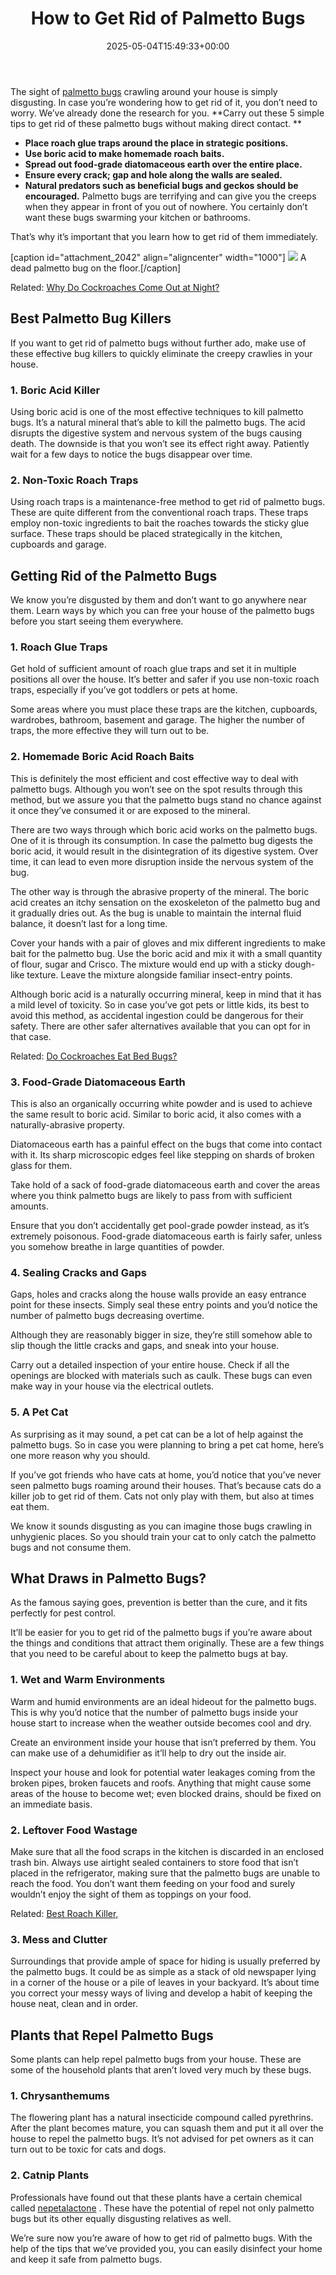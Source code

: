 ﻿---
layout: post
title: How to Get Rid of Palmetto Bugs
date: '2025-05-04T15:49:33+00:00'
categories:
- Guide
- Roaches
tags: []
slug: /how-to-get-rid-of-palmetto-bugs/
lastmod: 2025-05-07T12:21:27+03:00
---

The sight of
[palmetto bugs](https://en.wikipedia.org/wiki/Florida_woods_cockroach)
crawling around your house is simply disgusting. In case you’re wondering how to get rid of it, you don’t need to worry. We’ve already done the research for you.
**Carry out these 5 simple tips to get rid of these palmetto bugs without making direct contact. **
- **Place roach glue traps around the place in strategic positions.**
- **Use boric acid to make homemade roach baits.**
- **Spread out food-grade diatomaceous earth over the entire place.**
- **Ensure every crack; gap and hole along the walls are sealed.**
- **Natural predators such as beneficial bugs and geckos should be encouraged.**
Palmetto bugs are terrifying and can give you the creeps when they appear in front of you out of nowhere. You certainly don’t want these bugs swarming your kitchen or bathrooms.

That’s why it’s important that you learn how to get rid of them immediately.

[caption id="attachment_2042" align="aligncenter" width="1000"]
![](/assets/img/img/)
A dead palmetto bug on the floor.[/caption]

Related:
[Why Do Cockroaches Come Out at Night?](https://pestpolicy.com/why-do-cockroaches-come-out-at-night/)
## Best Palmetto Bug Killers
If you want to get rid of palmetto bugs without further ado, make use of these effective bug killers to quickly eliminate the creepy crawlies in your house.
### 1. Boric Acid Killer
Using boric acid is one of the most effective techniques to kill palmetto bugs. It’s a natural mineral that’s able to kill the palmetto bugs. The acid disrupts the digestive system and nervous system of the bugs causing death. The downside is that you won’t see its effect right away. Patiently wait for a few days to notice the bugs disappear over time.
### 2. Non-Toxic Roach Traps
Using roach traps is a maintenance-free method to get rid of palmetto bugs. These are quite different from the conventional roach traps. These traps employ non-toxic ingredients to bait the roaches towards the sticky glue surface. These traps should be placed strategically in the kitchen, cupboards and garage.
## Getting Rid of the Palmetto Bugs
We know you’re disgusted by them and don’t want to go anywhere near them. Learn ways by which you can free your house of the palmetto bugs before you start seeing them everywhere.
### 1. Roach Glue Traps
Get hold of sufficient amount of roach glue traps and set it in multiple positions all over the house. It’s better and safer if you use non-toxic roach traps, especially if you’ve got toddlers or pets at home.

Some areas where you must place these traps are the kitchen, cupboards, wardrobes, bathroom, basement and garage. The higher the number of traps, the more effective they will turn out to be.
### 2. Homemade Boric Acid Roach Baits
This is definitely the most efficient and cost effective way to deal with palmetto bugs. Although you won’t see on the spot results through this method, but we assure you that the palmetto bugs stand no chance against it once they’ve consumed it or are exposed to the mineral.

There are two ways through which boric acid works on the palmetto bugs. One of it is through its consumption. In case the palmetto bug digests the boric acid, it would result in the disintegration of its digestive system. Over time, it can lead to even more disruption inside the nervous system of the bug.

The other way is through the abrasive property of the mineral. The boric acid creates an itchy sensation on the exoskeleton of the palmetto bug and it gradually dries out. As the bug is unable to maintain the internal fluid balance, it doesn’t last for a long time.

Cover your hands with a pair of gloves and mix different ingredients to make bait for the palmetto bug. Use the boric acid and mix it with a small quantity of flour, sugar and Crisco. The mixture would end up with a sticky dough-like texture. Leave the mixture alongside familiar insect-entry points.

Although boric acid is a naturally occurring mineral, keep in mind that it has a mild level of toxicity. So in case you’ve got pets or little kids, its best to avoid this method, as accidental ingestion could be dangerous for their safety. There are other safer alternatives available that you can opt for in that case.

Related:
[Do Cockroaches Eat Bed Bugs?](https://pestpolicy.com/do-cockroaches-eat-bed-bugs/)
### 3. Food-Grade Diatomaceous Earth
This is also an organically occurring white powder and is used to achieve the same result to boric acid. Similar to boric acid, it also comes with a naturally-abrasive property.

Diatomaceous earth has a painful effect on the bugs that come into contact with it. Its sharp microscopic edges feel like stepping on shards of broken glass for them.

Take hold of a sack of food-grade diatomaceous earth and cover the areas where you think palmetto bugs are likely to pass from with sufficient amounts.

Ensure that you don’t accidentally get pool-grade powder instead, as it’s extremely poisonous. Food-grade diatomaceous earth is fairly safer, unless you somehow breathe in large quantities of powder.
### 4. Sealing Cracks and Gaps
Gaps, holes and cracks along the house walls provide an easy entrance point for these insects. Simply seal these entry points and you’d notice the number of palmetto bugs decreasing overtime.

Although they are reasonably bigger in size, they’re still somehow able to slip though the little cracks and gaps, and sneak into your house.

Carry out a detailed inspection of your entire house. Check if all the openings are blocked with materials such as caulk. These bugs can even make way in your house via the electrical outlets.
### 5. A Pet Cat
As surprising as it may sound, a pet cat can be a lot of help against the palmetto bugs. So in case you were planning to bring a pet cat home, here’s one more reason why you should.

If you’ve got friends who have cats at home, you’d notice that you’ve never seen palmetto bugs roaming around their houses. That’s because cats do a killer job to get rid of them. Cats not only play with them, but also at times eat them.

We know it sounds disgusting as you can imagine those bugs crawling in unhygienic places. So you should train your cat to only catch the palmetto bugs and not consume them.
## What Draws in Palmetto Bugs?
As the famous saying goes, prevention is better than the cure, and it fits perfectly for pest control.

It’ll be easier for you to get rid of the palmetto bugs if you’re aware about the things and conditions that attract them originally. These are a few things that you need to be careful about to keep the palmetto bugs at bay.
### 1. Wet and Warm Environments
Warm and humid environments are an ideal hideout for the palmetto bugs. This is why you’d notice that the number of palmetto bugs inside your house start to increase when the weather outside becomes cool and dry.

Create an environment inside your house that isn’t preferred by them. You can make use of a dehumidifier as it’ll help to dry out the inside air.

Inspect your house and look for potential water leakages coming from the broken pipes, broken faucets and roofs. Anything that might cause some areas of the house to become wet; even blocked drains, should be fixed on an immediate basis.
### 2. Leftover Food Wastage
Make sure that all the food scraps in the kitchen is discarded in an enclosed trash bin. Always use airtight sealed containers to store food that isn’t placed in the refrigerator, making sure that the palmetto bugs are unable to reach the food. You don’t want them feeding on your food and surely wouldn’t enjoy the sight of them as toppings on your food.

Related:
[Best Roach Killer,](https://pestpolicy.com/best-roach-killer/)
### 3. Mess and Clutter
Surroundings that provide ample of space for hiding is usually preferred by the palmetto bugs. It could be as simple as a stack of old newspaper lying in a corner of the house or a pile of leaves in your backyard. It’s about time you correct your messy ways of living and develop a habit of keeping the house neat, clean and in order.
## Plants that Repel Palmetto Bugs
Some plants can help repel palmetto bugs from your house. These are some of the household plants that aren’t loved very much by these bugs.
### **1. Chrysanthemums**
The flowering plant has a natural insecticide compound called pyrethrins. After the plant becomes mature, you can squash them and put it all over the house to repel the palmetto bugs. It’s not advised for pet owners as it can turn out to be toxic for cats and dogs.
### **2. Catnip Plants**
Professionals have found out that these plants have a certain chemical called
[nepetalactone](https://www.sciencedaily.com/releases/1999/08/990827071500.htm)
. These have the potential of repel not only palmetto bugs but its other equally disgusting relatives as well.

We’re sure now you’re aware of how to get rid of palmetto bugs. With the help of the tips that we’ve provided you, you can easily disinfect your home and keep it safe from palmetto bugs.